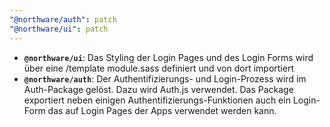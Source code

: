 ```yaml
---
"@northware/auth": patch
"@northware/ui": patch
---
```


- **`@northware/ui`**: Das Styling der Login Pages und des Login Forms wird über eine /template module.sass definiert und von dort importiert
- **`@northware/auth`**: Der Authentifizierungs- und Login-Prozess wird im Auth-Package gelöst. Dazu wird Auth.js verwendet. Das Package exportiert neben einigen Authentifizierungs-Funktionen auch ein Login-Form das auf Login Pages der Apps verwendet werden kann.

